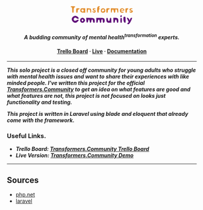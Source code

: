 <p align="center">
  <?xml version="1.0" standalone="no"?>
            <!DOCTYPE svg PUBLIC "-//W3C//DTD SVG 20010904//EN" "http://www.w3.org/TR/2001/REC-SVG-20010904/DTD/svg10.dtd">
            <svg version="1.0" xmlns="http://www.w3.org/2000/svg" width="156.000000pt" height="40.000000pt" viewBox="0 0 156.000000 40.000000" preserveAspectRatio="xMidYMid meet">
            <g transform="translate(0.000000,40.000000) scale(0.100000,-0.100000)" fill="#E39031" stroke="none">
            <path d="M160 350 c0 -5 7 -10 15 -10 12 0 15 -13 15 -55 0 -42 3 -55 15 -55 11 0 15 12 15 50 0 36 4 52 15 56 30 12 14 24 -30 24 -25 0 -45 -4 -45 -10z"/>
            <path d="M693 338 c-14 -32 -5 -108 13 -108 9 0 14 12 14 34 0 19 6 37 13 39 9 4 8 8 -3 17 -11 9 -12 13 -2 17 18 7 14 23 -6 23 -11 0 -23 -10 -29 -22z"/>
            <path d="M270 275 c0 -33 4 -45 15 -45 10 0 15 10 15 31 0 22 5 32 20 36 32 9 23 23 -15 23 -35 0 -35 0 -35 -45z"/>
            <path d="M354 293 c-10 -39 7 -58 55 -60 l41 -2 0 45 0 44 -45 0 c-40 0 -45 -3 -51 -27z m63 -9 c3 -8 1 -20 -5 -26 -15 -15 -43 8 -35 28 7 19 32 18 40 -2z"/>
            <path d="M480 276 c0 -25 5 -46 10 -46 6 0 10 14 10 30 0 19 6 33 16 37 19 7 34 -13 34 -44 0 -13 5 -23 11 -23 6 0 9 17 7 43 -3 42 -3 42 -45 45 l-43 3 0 -45z"/>
            <path d="M600 299 c0 -12 8 -23 20 -26 11 -3 20 -9 20 -14 0 -5 -12 -6 -27 -3 -26 7 -27 6 -14 -10 19 -23 55 -17 59 10 2 15 -3 23 -17 27 -12 3 -21 10 -21 15 0 6 10 8 22 4 14 -3 19 -2 14 6 -4 7 -18 12 -32 12 -18 0 -24 -5 -24 -21z"/>
            <path d="M772 308 c-15 -15 -15 -51 0 -66 15 -15 51 -15 66 0 28 28 7 78 -33 78 -12 0 -26 -5 -33 -12z m54 -19 c10 -17 -23 -46 -37 -32 -7 7 -9 19 -6 27 7 18 33 21 43 5z"/>
            <path d="M870 275 c0 -33 4 -45 15 -45 10 0 15 10 15 31 0 22 5 32 20 36 32 9 23 23 -15 23 -35 0 -35 0 -35 -45z"/>
            <path d="M960 275 c0 -52 17 -61 22 -12 2 20 8 32 18 32 10 0 16 -12 18 -32 5 -47 32 -44 32 3 0 28 3 35 18 32 11 -2 18 -14 20 -36 5 -48 24 -39 20 11 l-3 42 -72 3 -73 2 0 -45z"/>
            <path d="M1152 308 c-15 -15 -15 -51 0 -66 15 -15 54 -16 63 -2 3 6 -5 10 -19 10 -14 0 -28 5 -31 10 -4 6 8 10 29 10 23 0 36 5 36 13 0 19 -21 37 -45 37 -12 0 -26 -5 -33 -12z m58 -19 c0 -5 -12 -9 -26 -9 -22 0 -24 2 -14 14 12 15 40 11 40 -5z"/>
            <path d="M1250 275 c0 -33 4 -45 15 -45 10 0 15 10 15 30 0 18 6 33 15 36 25 10 17 24 -15 24 -29 0 -30 -2 -30 -45z"/>
            <path d="M1334 305 c-7 -18 3 -35 22 -35 8 0 14 -5 14 -11 0 -6 -9 -8 -21 -4 -15 5 -20 3 -17 -6 6 -19 49 -24 59 -7 14 21 11 28 -17 38 -14 6 -23 14 -19 20 3 5 12 7 20 3 8 -3 15 0 15 6 0 16 -50 13 -56 -4z"/>
            </g>
            <g transform="translate(0.000000,40.000000) scale(0.100000,-0.100000)" fill="#61127A" stroke="none">
            <path d="M1150 160 c0 -13 5 -18 15 -14 8 4 15 12 15 20 0 8 -7 14 -15 14 -8 0 -15 -9 -15 -20z"/>
            <path d="M202 147 c-28 -29 -28 -57 -1 -91 26 -33 68 -34 97 -3 12 13 22 26 22 30 0 11 -28 8 -49 -5 -24 -15 -51 -4 -51 21 0 29 34 45 54 26 17 -17 46 -20 46 -5 0 20 -41 50 -68 50 -17 0 -37 -10 -50 -23z"/>
            <path d="M1210 109 c0 -45 14 -79 34 -79 9 0 12 15 11 53 -3 70 -2 67 -25 67 -17 0 -20 -7 -20 -41z"/>
            <path d="M356 109 c-23 -33 0 -79 40 -79 14 0 30 10 40 25 15 23 15 27 0 50 -20 31 -59 33 -80 4z m54 -29 c0 -11 -7 -20 -15 -20 -8 0 -15 9 -15 20 0 11 7 20 15 20 8 0 15 -9 15 -20z"/>
            <path d="M472 82 c2 -34 7 -47 18 -47 10 0 16 12 18 33 4 42 26 37 30 -6 2 -19 9 -32 17 -32 8 0 15 13 17 32 4 43 26 48 30 6 4 -46 38 -53 38 -8 0 60 -12 68 -95 69 l-76 1 3 -48z"/>
            <path d="M670 80 c0 -37 4 -50 14 -50 9 0 16 12 18 33 2 20 8 32 18 32 10 0 16 -12 18 -32 5 -47 32 -44 32 2 0 24 5 35 15 35 11 0 15 -11 15 -36 0 -28 3 -35 18 -32 20 4 28 48 13 76 -9 16 -22 20 -86 20 l-75 1 0 -49z"/>
            <path d="M870 99 c0 -51 15 -68 60 -67 l40 0 0 49 c0 36 -4 49 -14 49 -9 0 -16 -12 -18 -32 -2 -21 -8 -33 -18 -33 -10 0 -16 12 -18 33 -4 43 -32 44 -32 1z"/>
            <path d="M1010 80 c0 -37 4 -50 14 -50 9 0 16 12 18 33 2 20 8 32 18 32 10 0 16 -12 18 -32 5 -49 32 -44 32 5 0 48 -14 62 -62 62 l-38 0 0 -50z"/>
            <path d="M1150 80 c0 -38 4 -50 15 -50 11 0 15 12 15 50 0 38 -4 50 -15 50 -11 0 -15 -12 -15 -50z"/>
            <path d="M1280 125 c0 -3 9 -24 20 -46 18 -34 19 -40 5 -45 -19 -8 -20 -34 -2 -34 20 0 43 29 66 83 19 45 20 47 2 47 -12 0 -21 -10 -26 -27 l-7 -28 -14 28 c-12 23 -44 39 -44 22z"/>
            </g></svg>
</p>
<h3 align="center"><i><strong></strong></i></h3>
<p align="center">
  <i>
    <strong>A budding community of mental health<sup>transformation</sup> experts.</strong>
  </i>
</p>

<h4 align="center">  
  <a href="https://trello.com/b/m36Zy4kL/periode-1-transformers-community">Trello Board</a>
  <strong> · </strong>
  <a href="https://vincent.student-sd.site/">Live</a>
  <strong> · </strong>
  <a href="UPDATES.md">Documentation</a>
</h4>

---

___This solo project is a closed off community for young adults who struggle with mental health issues and want to share their experiences with like minded people. I've written this project for the official [Transformers.Community] to get an idea on what features are good and what features are not, this project is not focused on looks just functionality and testing.___

___This project is written in Laravel using blade and eloquent that already come with the framework.___

### Useful Links.
* *__Trello Board: [Transformers.Community Trello Board]__*
* *__Live Version: [Transformers.Community Demo]__*

---

## Sources
* [php.net]
* [laravel]

[php.net]: https://www.php.net/
[laravel]: https://laravel.com/docs/8.x
[Transformers.Community Trello Board]: https://trello.com/b/m36Zy4kL/periode-1-transformers-community
[Transformers.Community Demo]: https://vincent.student-sd.site/
[Transformers.Community]: https://transformers.community/